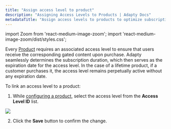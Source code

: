 ```yaml
---
title: "Assign access level to product"
description: "Assigning Access Levels to Products | Adapty Docs"
metadataTitle: "Assign access levels to products to optimize subscription management."
---
```


import Zoom from 'react-medium-image-zoom';
import 'react-medium-image-zoom/dist/styles.css';

Every [Product](product) requires an associated access level to ensure that users receive the corresponding gated content upon purchase. Adapty seamlessly determines the subscription duration, which then serves as the expiration date for the access level. In the case of a lifetime product, if a customer purchases it, the access level remains perpetually active without any expiration date.

To link an access level to a product:

1. While [configuring a product](create-product), select the access level from the **Access Level ID** list.


<Zoom>
  <img src={require('./img/e71651e-add_access_level_to_product.webp').default}
  style={{
    border: '1px solid #727272', /* border width and color */
    width: '700px', /* image width */
    display: 'block', /* for alignment */
    margin: '0 auto' /* center alignment */
  }}
/>
</Zoom>





2. Click the **Save** button to confirm the change.